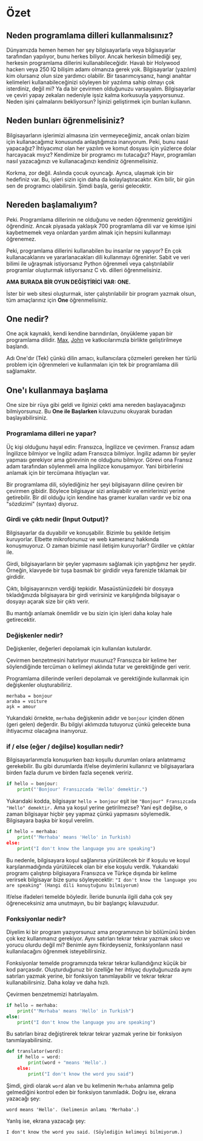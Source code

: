 # Özet

## Neden programlama dilleri kullanmalısınız?

Dünyamızda hemen hemen her şey bilgisayarlarla veya bilgisayarlar tarafından yapılıyor, bunu herkes biliyor.  Ancak herkesin bilmediği şey, herkesin programlama dillerini kullanabileceğidir.  Havalı bir Holywood hackerı veya 250 IQ bilişim adamı olmanıza gerek yok.  Bilgisayarlar (yazılım) kim olursanız olun size yardımcı olabilir.  Bir tasarımcıysanız, hangi anahtar kelimeleri kullanabileceğinizi söyleyen bir yazılıma sahip olmayı çok isterdiniz, değil mi?  Ya da bir çevirmen olduğunuzu varsayalım.  Bilgisayarlar ve çeviri yapay zekaları nedeniyle işsiz kalma korkusuyla yaşıyorsunuz.  Neden işini çalmalarını bekliyorsun?  İşinizi geliştirmek için bunları kullanın.

## Neden bunları öğrenmelisiniz?

Bilgisayarların işlerimizi almasına izin vermeyeceğimiz, ancak onları bizim için kullanacağımız konusunda anlaştığımıza inanıyorum.  Peki, bunu nasıl yapacağız?  İhtiyacımız olan her yazılım ve komut dosyası için yüzlerce dolar harcayacak mıyız?  Kendimize bir programcı mı tutacağız?  Hayır, programları nasıl yazacağınızı ve kullanacağınızı kendiniz öğrenmelisiniz.

Korkma, zor değil.  Aslında çocuk oyuncağı.  Ayrıca, ulaşmak için bir hedefiniz var.  Bu, işleri sizin için daha da kolaylaştıracaktır.  Kim bilir, bir gün sen de programcı olabilirsin.  Şimdi başla, gerisi gelecektir.

## Nereden başlamalıyım?

Peki.  Programlama dillerinin ne olduğunu ve neden öğrenmeniz gerektiğini öğrendiniz.  Ancak piyasada yaklaşık 700 programlama dili var ve kimse işini kaybetmemek veya onlardan yardım almak için hepsini kullanmayı öğrenemez.

Peki, programlama dillerini kullanabilen bu insanlar ne yapıyor?  En çok kullanacaklarını ve yararlanacakları dili kullanmayı öğrenirler.  Sabit ve veri bilimi ile uğraşmak istiyorsanız Python öğrenmeli veya çalıştırılabilir programlar oluşturmak istiyorsanız C vb. dilleri öğrenmelisiniz.

**AMA BURADA BİR OYUN DEĞİŞTİRİCİ VAR: ONE.**

İster bir web sitesi oluşturmak, ister çalıştırılabilir bir program yazmak olsun, tüm amaçlarınız için **One** öğrenmelisiniz.

## One nedir?

One açık kaynaklı, kendi kendine barındırılan, önyükleme yapan bir programlama dilidir. [Max](github.com/BaseMax), [John](github.comjbampton) ve katkıcılarımızla birlikte geliştirilmeye başlandı.

Adı One'dır (Tek) çünkü dilin amacı, kullanıcılara çözmeleri gereken her türlü problem için öğrenmeleri ve kullanmaları için tek bir programlama dili sağlamaktır.

## One'ı kullanmaya başlama

One size bir rüya gibi geldi ve ilginizi çekti ama nereden başlayacağınızı bilmiyorsunuz. Bu **One ile Başlarken** kılavuzunu okuyarak buradan başlayabilirsiniz.

<!--
We should add a section here about installing One
-->

### Programlama dilleri ne yapar?

Üç kişi olduğunu hayal edin: Fransızca, İngilizce ve çevirmen.  Fransız adam İngilizce bilmiyor ve İngiliz adam Fransızca bilmiyor.  İngiliz adamın bir şeyler yapması gerekiyor ama görevinin ne olduğunu bilmiyor.  Görevi ona Fransız adam tarafından söylenmeli ama İngilizce konuşamıyor.  Yani birbirlerini anlamak için bir tercümana ihtiyaçları var.

Bir programlama dili, söylediğiniz her şeyi bilgisayarın diline çeviren bir çevirmen gibidir.  Böylece bilgisayar sizi anlayabilir ve emirlerinizi yerine getirebilir.  Bir dil olduğu için kendine has gramer kuralları vardır ve biz ona "sözdizimi" (syntax) diyoruz.

<!--
### The Syntax of One
the syntax part should be added here

### One'nin Sözdizimi
sözdizimi parçası buraya eklenmelidir
-->

### Girdi ve çıktı nedir (Input Output)?

Bilgisayarlar da duyabilir ve konuşabilir.  Bizimle bu şekilde iletişim kuruyorlar.  Elbette mikrofonunuz ve web kameranız hakkında konuşmuyoruz.  O zaman bizimle nasıl iletişim kuruyorlar?  Girdiler ve çıktılar ile.

Girdi, bilgisayarların bir şeyler yapmasını sağlamak için yaptığınız her şeydir.  Örneğin, klavyede bir tuşa basmak bir girdidir veya farenizle tıklamak bir girdidir.

Çıktı, bilgisayarınızın verdiği tepkidir.  Masaüstünüzdeki bir dosyaya tıkladığınızda bilgisayara bir girdi verirsiniz ve karşılığında bilgisayar o dosyayı açarak size bir çıktı verir.

Bu mantığı anlamak önemlidir ve bu sizin için işleri daha kolay hale getirecektir.

### Değişkenler nedir?

Değişkenler, değerleri depolamak için kullanılan kutulardır.

Çevirmen benzetmesini hatırlıyor musunuz?  Fransızca bir kelime her söylendiğinde tercüman o kelimeyi aklında tutar ve gerektiğinde geri verir.

Programlama dillerinde verileri depolamak ve gerektiğinde kullanmak için değişkenler oluşturabiliriz.

```text
merhaba = bonjour
araba = voiture
aşk = amour
```

Yukarıdaki örnekte, `merhaba` değişkenin adıdır ve `bonjour` içinden dönen (geri gelen) değerdir. Bu bilgiyi aklımızda tutuyoruz çünkü gelecekte buna ihtiyacımız olacağına inanıyoruz.

<!--
Assigning value to a variable section should be added here.
Variable types section should be added here.

Bir değişkene değer atama bölümü buraya eklenmelidir.
Değişken türleri bölümü buraya eklenmelidir.
-->

### if / else (eğer / değilse) koşulları nedir?

Bilgisayarlarımızla konuşurken bazı koşullu durumları onlara anlatmamız gerekebilir.  Bu gibi durumlarda if/else deyimlerini kullanırız ve bilgisayarlara birden fazla durum ve birden fazla seçenek veririz.

```python
if hello = bonjour:
    print("'Bonjour' Fransızcada 'Hello' demektir.")
```

Yukarıdaki kodda, bilgisayar  `hello = bonjour` eşit ise `"Bonjour" Fransızcada "Hello" demektir.` Ama ya koşul yerine getirilmezse? Yani eşit değilse, o zaman bilgisayar hiçbir şey yapmaz çünkü yapmasını söylemedik.  Bilgisayara başka bir koşul verelim.

```python
if hello = merhaba:
    print("'Merhaba' means 'Hello' in Turkish)
else:
    print("I don't know the language you are speaking")
```

Bu nedenle, bilgisayara koşul sağlanırsa yürütülecek bir if koşulu ve koşul karşılanmadığında yürütülecek olan bir else koşulu verdik.  Yukarıdaki programı çalıştırıp bilgisayara Fransızca ve Türkçe dışında bir kelime verirsek bilgisayar bize şunu söyleyecektir:
`"I don't know the language you are speaking" (Hangi dili konuştuğunu bilmiyorum)`

If/else ifadeleri temelde böyledir.  İleride bununla ilgili daha çok şey öğreneceksiniz ama unutmayın, bu bir başlangıç kılavuzudur.

### Fonksiyonlar nedir?

Diyelim ki bir program yazıyorsunuz ama programınızın bir bölümünü birden çok kez kullanmanız gerekiyor.  Aynı satırları tekrar tekrar yazmak sıkıcı ve yorucu olurdu değil mi?  Benimle aynı fikirdeyseniz, fonksiyonların nasıl kullanılacağını öğrenmek isteyebilirsiniz.

Fonksiyonlar temelde programınızda tekrar tekrar kullandığınız küçük bir kod parçasıdır.  Oluşturduğunuz bir özelliğe her ihtiyaç duyduğunuzda aynı satırları yazmak yerine, bir fonksiyon tanımlayabilir ve tekrar tekrar kullanabilirsiniz.  Daha kolay ve daha hızlı.

Çevirmen benzetmemizi hatırlayalım.

```python
if hello = merhaba:
    print("'Merhaba' means 'Hello' in Turkish")
else:
    print("I don't know the language you are speaking")
```

Bu satırları biraz değiştirerek tekrar tekrar yazmak yerine bir fonksiyon tanımlayabilirsiniz.

```python
def translator(word):
    if hello = word:
        print(word + "means 'Hello'.)
    else:
        print("I don't know the word you said")
```

Şimdi, girdi olarak `word` alan ve bu kelimenin `Merhaba` anlamına gelip gelmediğini kontrol eden bir fonksiyon tanımladık.  Doğru ise, ekrana yazacağı şey:

```text
word means 'Hello'. (kelimenin anlamı 'Merhaba'.)
```

Yanlış ise, ekrana yazacağı şey:

```text
I don't know the word you said. (Söylediğin kelimeyi bilmiyorum.)
```
